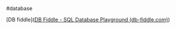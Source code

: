 #database 


[DB fiddle]([DB Fiddle - SQL Database Playground (db-fiddle.com)](https://www.db-fiddle.com/f/ogAiTgZPjwvDxwVHiVK3Ek/0))